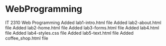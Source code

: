 # WebProgramming
IT 2310 Web Programming
Added lab1-intro.html file
Added lab2-about.html file
Added lab2-home.html file
Added lab3-forms.html file
Added lab4.html file
Added lab4-styles.css file
Added lab5-text.html file
Added coffee_shop.html file
